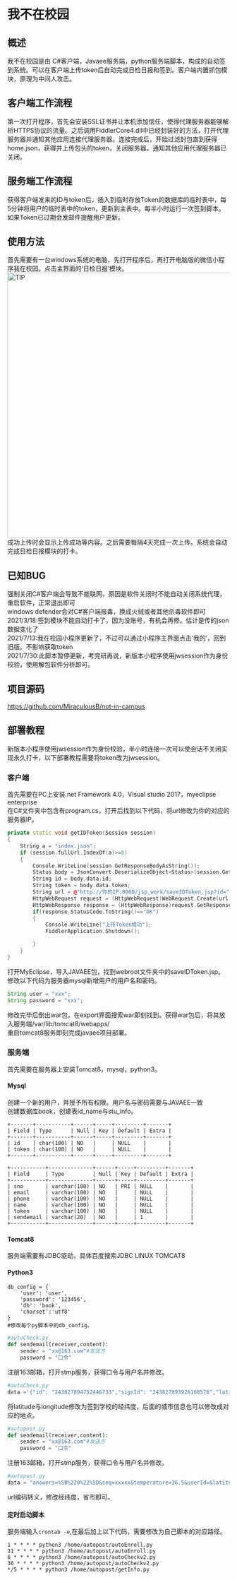 # 我不在校园

## 概述  
我不在校园是由 C#客户端，Javaee服务端，python服务端脚本，构成的自动签到系统。可以在客户端上传token后自动完成日检日报和签到。客户端内置抓包模块，原理为中间人攻击。  

## 客户端工作流程  
第一次打开程序，首先会安装SSL证书并让本机添加信任，使得代理服务器能够解析HTTPS协议的流量。之后调用FiddlerCore4.dll中已经封装好的方法，打开代理服务器并通知其他应用连接代理服务器。连接完成后，开始过滤封包直到获得home.json，获得并上传包头的token，关闭服务器，通知其他应用代理服务器已关闭。  

## 服务端工作流程  
获得客户端发来的ID与token后，插入到临时存放Token的数据库的临时表中，每5分钟将用户的临时表中的token，更新到主表中。每半小时运行一次签到脚本。如果Token已过期会发邮件提醒用户更新。  

## 使用方法  
首先需要有一台windows系统的电脑，先打开程序后，再打开电脑版的微信小程序我在校园。点击主界面的‘日检日报’模块。
<img src="https://s3.ax1x.com/2020/11/11/Bv6qv8.png" alt="TIP" width="600" align="bottom" />  
成功上传时会显示上传成功等内容。之后需要每隔4天完成一次上传。系统会自动完成日检日报模块的打卡。  

## 已知BUG  
强制关闭C#客户端会导致不能联网，原因是软件关闭时不能自动关闭系统代理，重启软件，正常退出即可  
windows defender会对C#客户端报毒，换成火绒或者其他杀毒软件即可  
2021/3/18:签到模块不能自动打卡了，因为没账号，有机会再修。估计是传的json数据变化了  
2021/7/13:我在校园小程序更新了，不过可以通过小程序主界面点击‘我的’，回到旧版。不影响获取token  
2021/7/30:此脚本暂停更新，考完研再说，新版本小程序使用jwsession作为身份校验，使用解包软件分析即可。

## 项目源码
https://github.com/MiraculousB/not-in-campus

## 部署教程  
新版本小程序使用jwsession作为身份校验，半小时连接一次可以使会话不关闭实现永久打卡，以下部署教程需要将token改为jwsession。  

### 客户端
首先需要在PC上安装.net Framework 4.0，Visual studio 2017，myeclipse enterprise  
在C#文件夹中包含有program.cs，打开后找到以下代码，将url修改为你的对应的服务器IP。  
```C++
private static void getIDToken(Session session)
{
    String a = "index.json";
    if (session.fullUrl.IndexOf(a)>=0)
    {
        Console.WriteLine(session.GetResponseBodyAsString());
        Status body = JsonConvert.DeserializeObject<Status>(session.GetResponseBodyAsString());
        String id = body.data.id;
        String token = body.data.token;
        String url = @"http://你的IP:8080/jsp_work/saveIDToken.jsp?id="+id+@"&token="+token;
        HttpWebRequest request = (HttpWebRequest)WebRequest.Create(url);
        HttpWebResponse response = (HttpWebResponse)request.GetResponse();
        if(response.StatusCode.ToString()=="OK")
        {
            Console.WriteLine("上传Token成功");
            FiddlerApplication.Shutdown();

        }
    }
}
```
打开MyEclipse，导入JAVAEE包，找到webroot文件夹中的saveIDToken.jsp。修改以下代码为服务器mysql新增用户的用户名和密码。
```java
String user = "xxx";
String password = "xxx";
```
修改完毕后倒出war包，在export界面搜索war即刻找到。获得war包后，将其放入服务端/var/lib/tomcat8/webapps/  
重启tomcat8服务即刻完成javaee项目部署。


### 服务端
首先需要在服务器上安装Tomcat8，mysql，python3。
#### Mysql  
创建一个新的用户，并授予所有权限。用户名与密码需要与JAVAEE一致  
创建数据库book，创建表id_name与stu_info。  
```
+-------+-----------+------+-----+---------+-------+
| Field | Type      | Null | Key | Default | Extra |
+-------+-----------+------+-----+---------+-------+
| id    | char(100) | NO   |     | NULL    |       |
| token | char(100) | NO   |     | NULL    |       |
+-------+-----------+------+-----+---------+-------+
```
```
+-----------+--------------+------+-----+---------+-------+
| Field     | Type         | Null | Key | Default | Extra |
+-----------+--------------+------+-----+---------+-------+
| sno       | varchar(100) | NO   | PRI | NULL    |       |
| email     | varchar(100) | NO   |     | NULL    |       |
| phone     | varchar(100) | NO   |     | NULL    |       |
| name      | varchar(100) | NO   |     | NULL    |       |
| token     | varchar(100) | NO   |     | NULL    |       |
| sendemail | varchar(20)  | NO   |     | 1       |       |
+-----------+--------------+------+-----+---------+-------+
```
#### Tomcat8
服务端需要有JDBC驱动，具体百度搜索JDBC LINUX TOMCAT8
#### Python3  
```
db_config = {
    'user': 'user',
    'password': '123456',
    'db': 'book',
    'charset':'utf8'
}
#修改每个py脚本中的db_config。
```

```python
#autoCheck.py
def sendemail(receiver,content):
    sender = "xx@163.com"#发送方
    password = "口令"
```
注册163邮箱，打开stmp服务，获得口令与用户名并修改。
```python
#autoCheck.py
data ='{"id": "243827894752446733","signId": "243827893926168576","latitude": 23.090164,"longitude": 113.354053,"country": "中国","province": "广东省","city": "广州市","district": "海珠区","township": "官洲街道"}'
```
将latitude与longitude修改为签到学校的经纬度，后面的城市信息也可以修改成对应的地点。

```python
#autopost.py
def sendemail(receiver,content):
    sender = "xx@163.com"#发送方
    password = "口令"
```
注册163邮箱，打开stmp服务，获得口令与用户名并修改。
```python
#autopost.py
data = "answers=%5B%220%22%5D&seq=xxxxx&temperature=36.5&userId=&latitude=23.090164&longitude=113.354053&country=%E4%B8%AD%E5%9B%BD&city=%E5%B9%BF%E5%B7%9E%E5%B8%82&district=%E6%B5%B7%E7%8F%A0%E5%8C%BA&province=%E5%B9%BF%E4%B8%9C%E7%9C%81&township=%E6%B1%9F%E6%B5%B7%E8%A1%97%E9%81%93&street=%E4%B8%8A%E5%86%B2%E4%B8%AD%E7%BA%A6%E6%96%B0%E8%A1%97%E4%B8%80%E5%B7%B7&myArea="
```
url编码转义，修改经纬度，省市即可。
#### 定时启动脚本
服务端输入`crontab -e`,在最后加上以下代码，需要修改为自己脚本的对应路径。
```
1 * * * * python3 /home/autopost/autoEnroll.py
31 * * * * python3 /home/autopost/autoEnroll.py
6 * * * * python3 /home/autopost/autoCheckv2.py
36 * * * * python3 /home/autopost/autoCheckv2.py
*/5 * * * * python3 /home/autopost/getInfo.py
```
